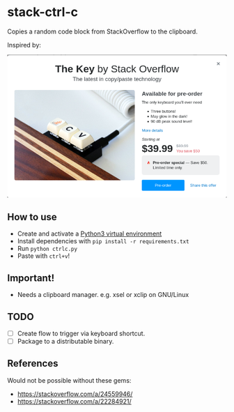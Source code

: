 # stack-ctrl-c
Copies a random code block from StackOverflow to the clipboard.

Inspired by:

![StackOverflow Keyboard](best_keyboard.png)

## How to use

- Create and activate a [Python3 virtual environment](https://stackoverflow.com/a/19848770/)
- Install dependencies with `pip install -r requirements.txt`
- Run `python ctrlc.py`
- Paste with `ctrl+v`!

## Important!
- Needs a clipboard manager. e.g. xsel or xclip on GNU/Linux

## TODO

- [ ] Create flow to trigger via keyboard shortcut.
- [ ] Package to a distributable binary.

## References

Would not be possible without these gems:

- https://stackoverflow.com/a/24559946/
- https://stackoverflow.com/a/22284921/